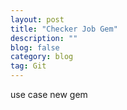 ```yaml
---
layout: post
title: "Checker Job Gem"
description: ""
blog: false
category: blog
tag: Git
---
```


use case
new gem